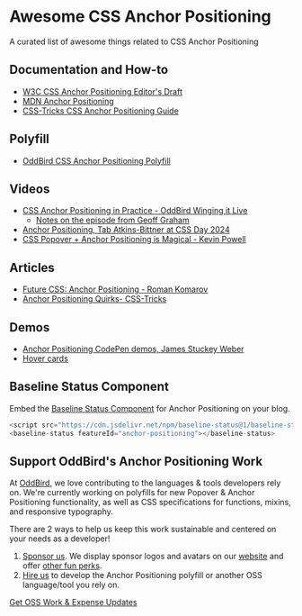 # Awesome CSS Anchor Positioning

A curated list of awesome things related to CSS Anchor Positioning

## Documentation and How-to

- [W3C CSS Anchor Positioning Editor's Draft](https://drafts.csswg.org/css-anchor-position-1/)
- [MDN Anchor Positioning](https://developer.mozilla.org/en-US/docs/Web/CSS/CSS_anchor_positioning)
- [CSS-Tricks CSS Anchor Positioning Guide](https://css-tricks.com/css-anchor-positioning-guide/)

## Polyfill

- [OddBird CSS Anchor Positioning Polyfill](https://github.com/oddbird/css-anchor-positioning)

## Videos

- [CSS Anchor Positioning in Practice - OddBird Winging it Live](https://www.oddbird.net/2024/05/30/winging-it-08/)
  - [Notes on the episode from Geoff Graham](https://geoffgraham.me/css-anchor-positioning-in-practice-winging-it-live/)
- [Anchor Positioning, Tab Atkins-Bittner at CSS Day 2024](https://www.youtube.com/watch?v=p18LhnYNkDQ)
- [CSS Popover + Anchor Positioning is Magical - Kevin Powell](https://www.youtube.com/watch?v=DNXEORSk4GU)

## Articles

- [Future CSS: Anchor Positioning - Roman Komarov](https://kizu.dev/anchor-positioning-experiments/)
- [Anchor Positioning Quirks- CSS-Tricks](https://css-tricks.com/anchor-positioning-quirks/)

## Demos

- [Anchor Positioning CodePen demos, James Stuckey Weber](https://codepen.io/collection/GoLbGe)
- [Hover cards](https://codepen.io/jh3y/pen/MWLyGxo)

## Baseline Status Component

Embed the
[Baseline Status Component](https://github.com/web-platform-dx/baseline-status)
for Anchor Positioning on your blog.

```js
<script src="https://cdn.jsdelivr.net/npm/baseline-status@1/baseline-status.min.js" type="module"></script>
<baseline-status featureId="anchor-positioning"></baseline-status>
```

## Support OddBird's Anchor Positioning Work

At [OddBird](oddbird.dev), we love contributing to the languages & tools
developers rely on. We're currently working on polyfills for new Popover &
Anchor Positioning functionality, as well as CSS specifications for functions,
mixins, and responsive typography.

There are 2 ways to help us keep this work sustainable and centered on your
needs as a developer!

1. [Sponsor us](https://github.com/sponsors/oddbird). We display sponsor logos
   and avatars on our
   [website](https://www.oddbird.net/polyfill/#open-source-sponsors) and offer
   [other fun perks](https://github.com/sponsors/oddbird).
2. [Hire us](https://www.oddbird.net/contact/) to develop the Anchor Positioning
   polyfill or another OSS language/tool you rely on.

[Get OSS Work & Expense Updates](https://opencollective.com/oddbird-open-source)
